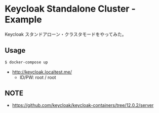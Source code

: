 # Keycloak Standalone Cluster - Example

Keycloak スタンドアローン・クラスタモードをやってみた。

## Usage

```sh
$ docker-compose up
```

- http://keycloak.localtest.me/
  - ID/PW: root / root

## NOTE

- https://github.com/keycloak/keycloak-containers/tree/12.0.2/server
